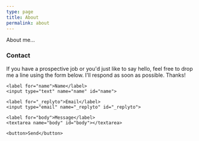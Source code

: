 ```yaml
---
type: page
title: About
permalink: about
---
```


About me...

### Contact

If you have a prospective job or you'd just like to say hello, feel free to drop me a line using the form below. I'll respond as soon as possible. Thanks!

<form action="//formspree.io/andrew.b.suzuki@gmail.com" method="POST">
    <input type="text" name="_gotcha" style="display:none" />

    <label for="name">Name</label>
    <input type="text" name="name" id="name">

    <label for="_replyto">Email</label>
    <input type="email" name="_replyto" id="_replyto">

    <label for="body">Message</label>
    <textarea name="body" id="body"></textarea>

    <button>Send</button>
</form>
